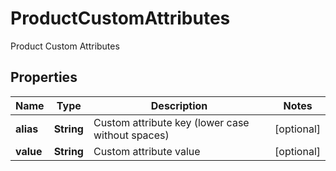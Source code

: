 

# ProductCustomAttributes

Product Custom Attributes
## Properties

Name | Type | Description | Notes
------------ | ------------- | ------------- | -------------
**alias** | **String** | Custom attribute key (lower case without spaces) |  [optional]
**value** | **String** | Custom attribute value |  [optional]



